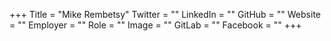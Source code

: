 +++
Title = "Mike Rembetsy"
Twitter = ""
LinkedIn = ""
GitHub = ""
Website = ""
Employer = ""
Role = ""
Image = ""
GitLab = ""
Facebook = ""
+++
